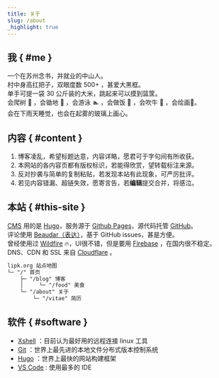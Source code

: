 ```yaml
---
title: 关于
slug: /about
_highlight: true
---
```


## 我 { #me }

一个在苏州念书，并就业的中山人。  
村中身高扛把子，双眼度数 500+ ，甚爱大黑框。  
单手可提一袋 30 公斤装的大米，跳起来可以摸到篮筐。  
会爬树 🌳 ，会锄地 🎑 ，会游泳 🏊 ，会做饭 🍚 ，会吹牛 🎤 ，会绘画🎨。  
会在下雨天睡觉，也会在起雾的玻璃上画心。

## 内容 { #content }

1. 博客凌乱，希望标题达意，内容详略，愿君可于字句间有所收获。
2. 本网站的各内容页都有版权标识，若能得欣赏，望转载标注来源。
3. 反对抄袭与简单的复制粘贴，若发现本站有此现象，可严厉批评。
4. 若见内容错漏、超链失效，愿寄言告，若**编辑**提交合并，将感泣。

## 本站 { #this-site }

[CMS](https://baike.baidu.com/item/CMS/315935) 用的是 [Hugo](https://gohugo.io/)，服务源于 [Github Pages](https://pages.github.com/)，源代码托管 [GitHub](https://github.com/zsdycs/lipk.org)。  
评论使用 [Beaudar（表达）](https://beaudar.lipk.org/)，基于 GitHub issues，甚是方便。  
曾经使用过 [Wildfire](https://wildfire.js.org) 🔥，UI很不错，但是要用 [Firebase](https://firebase.google.com) ，在国内很不稳定。  
DNS、CDN 和 SSL 来自 [Cloudflare](https://www.cloudflare.com/) 。

```markdown
lipk.org 站点地图
└─ "/" 首页
    ├─ "/blog" 博客
    │     └─ "/food" 美食
    └─ "/about" 关于
        └─ "/vitae" 简历
```

## 软件 { #software }

- [Xshell](https://www.netsarang.com/zh/xshell/) ：目前认为最好用的远程连接 linux 工具
- [Git](https://git-scm.com/) ：世界上最先进的本地文件分布式版本控制系统
- [Hugo](http://gohugo.io) ：世界上最快的网站构建框架
- [VS Code](https://code.visualstudio.com/) : 使用最多的 IDE
